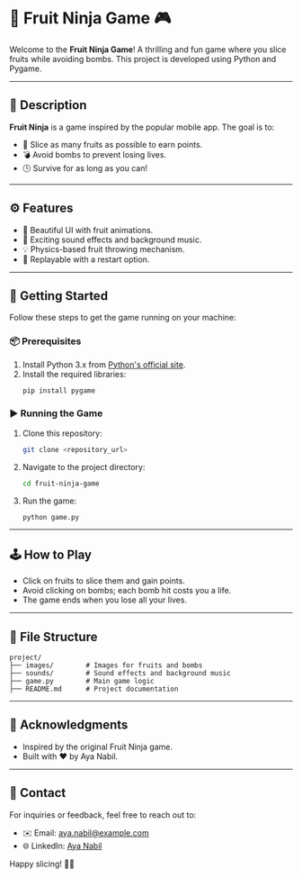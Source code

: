
# 🍉 Fruit Ninja Game 🎮

Welcome to the **Fruit Ninja Game**! A thrilling and fun game where you slice fruits while avoiding bombs. This project is developed using Python and Pygame.

---

## 📝 Description

**Fruit Ninja** is a game inspired by the popular mobile app. The goal is to:
- 🍊 Slice as many fruits as possible to earn points.
- 💣 Avoid bombs to prevent losing lives.
- 🕒 Survive for as long as you can!

---

## ⚙️ Features

- 🎨 Beautiful UI with fruit animations.
- 🎵 Exciting sound effects and background music.
- 💡 Physics-based fruit throwing mechanism.
- 🔄 Replayable with a restart option.

---

## 🚀 Getting Started

Follow these steps to get the game running on your machine:

### 📦 Prerequisites

1. Install Python 3.x from [Python's official site](https://www.python.org/).
2. Install the required libraries:
   ```bash
   pip install pygame
   ```

### ▶️ Running the Game

1. Clone this repository:
   ```bash
   git clone <repository_url>
   ```
2. Navigate to the project directory:
   ```bash
   cd fruit-ninja-game
   ```
3. Run the game:
   ```bash
   python game.py
   ```

---

## 🕹️ How to Play

- Click on fruits to slice them and gain points.
- Avoid clicking on bombs; each bomb hit costs you a life.
- The game ends when you lose all your lives.

---

## 📂 File Structure

```plaintext
project/
├── images/        # Images for fruits and bombs
├── sounds/        # Sound effects and background music
├── game.py        # Main game logic
├── README.md      # Project documentation
```

---

## 🌟 Acknowledgments

- Inspired by the original Fruit Ninja game.
- Built with ❤️ by Aya Nabil.

---

## 📧 Contact

For inquiries or feedback, feel free to reach out to:
- ✉️ Email: aya.nabil@example.com
- 🌐 LinkedIn: [Aya Nabil](https://www.linkedin.com/in/aya-nabil)

Happy slicing! 🍉🎉
